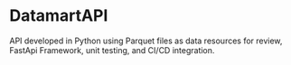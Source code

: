 # DatamartAPI
API developed in Python using Parquet files as data resources for review, FastApi Framework, unit testing, and CI/CD integration.
